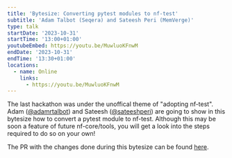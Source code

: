 ```yaml
---
title: 'Bytesize: Converting pytest modules to nf-test'
subtitle: 'Adam Talbot (Seqera) and Sateesh Peri (MemVerge)'
type: talk
startDate: '2023-10-31'
startTime: '13:00+01:00'
youtubeEmbed: https://youtu.be/MuwluoKFnwM
endDate: '2023-10-31'
endTime: '13:30+01:00'
locations:
  - name: Online
    links:
      - https://youtu.be/MuwluoKFnwM
---
```


The last hackathon was under the unoffical theme of "adopting nf-test". Adam ([@adamrtalbot](https://github.com/adamrtalbot)) and Sateesh ([@sateeshperi](https://github.com/sateeshperi)) are going to show in this bytesize how to convert a pytest module to nf-test. Although this may be soon a feature of future nf-core/tools, you will get a look into the steps required to do so on your own!

The PR with the changes done during this bytesize can be found [here](https://github.com/nf-core/modules/pull/4250).
